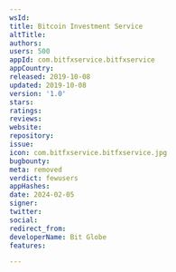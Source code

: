 ```yaml
---
wsId: 
title: Bitcoin Investment Service
altTitle: 
authors: 
users: 500
appId: com.bitfxservice.bitfxservice
appCountry: 
released: 2019-10-08
updated: 2019-10-08
version: '1.0'
stars: 
ratings: 
reviews: 
website: 
repository: 
issue: 
icon: com.bitfxservice.bitfxservice.jpg
bugbounty: 
meta: removed
verdict: fewusers
appHashes: 
date: 2024-02-05
signer: 
twitter: 
social: 
redirect_from: 
developerName: Bit Globe
features: 

---
```



